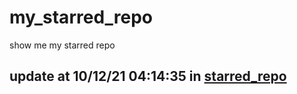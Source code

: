 # my_starred_repo
show me my starred repo

update at 10/12/21 04:14:35 in [starred_repo](./index.html)
---

